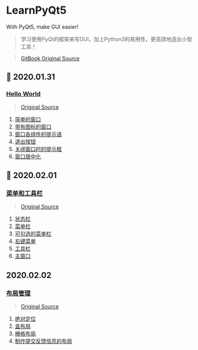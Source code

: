 # LearnPyQt5
With PyQt5, make GUI easier!
> 学习使用PyQt的框架来写GUI，加上Python3的易用性，更高效地造出小型工具！

> [GitBook Original Source](https://maicss.gitbooks.io/pyqt5/content/)  

## 📅 2020.01.31
### [Hello World](https://github.com/lz-wang/LearnPyQt5/tree/master/01-HelloWorld)
> [Original Source](https://maicss.gitbooks.io/pyqt5/content/hello_world.html)  
1. [简单的窗口](https://github.com/lz-wang/LearnPyQt5/blob/master/01-HelloWorld/eg1.py)
2. [带有图标的窗口](https://github.com/lz-wang/LearnPyQt5/blob/master/01-HelloWorld/eg2.py)
3. [窗口各组件的提示语](https://github.com/lz-wang/LearnPyQt5/blob/master/01-HelloWorld/eg3.py)
4. [退出按钮](https://github.com/lz-wang/LearnPyQt5/blob/master/01-HelloWorld/eg4.py)
5. [关闭窗口时的提示框](https://github.com/lz-wang/LearnPyQt5/blob/master/01-HelloWorld/eg5.py)
6. [窗口居中化](https://github.com/lz-wang/LearnPyQt5/blob/master/01-HelloWorld/eg6.py)

## 📅 2020.02.01
### [菜单和工具栏](https://github.com/lz-wang/LearnPyQt5/tree/master/02-MenuToolStatusBar)
> [Original Source]( https://maicss.gitbooks.io/pyqt5/content/菜单和工具栏.html)  
1. [状态栏](https://github.com/lz-wang/LearnPyQt5/blob/master/02-MenuToolStatusBar/eg1.py)
2. [菜单栏](https://github.com/lz-wang/LearnPyQt5/blob/master/02-MenuToolStatusBar/eg2.py)
3. [可勾选的菜单栏](https://github.com/lz-wang/LearnPyQt5/blob/master/02-MenuToolStatusBar/eg3.py)
4. [右键菜单](https://github.com/lz-wang/LearnPyQt5/blob/master/02-MenuToolStatusBar/eg4.py)
5. [工具栏](https://github.com/lz-wang/LearnPyQt5/blob/master/02-MenuToolStatusBar/eg5.py)
6. [主窗口](https://github.com/lz-wang/LearnPyQt5/blob/master/02-MenuToolStatusBar/eg6.py)

## 2020.02.02
### [布局管理](https://github.com/lz-wang/LearnPyQt5/tree/master/03-Layout)
> [Original Source]( https://maicss.gitbooks.io/pyqt5/content/布局管理.html)  
1. [绝对定位](https://github.com/lz-wang/LearnPyQt5/blob/master/03-Layout/eg1.py)
2. [盒布局](https://github.com/lz-wang/LearnPyQt5/blob/master/03-Layout/eg2.py)
3. [栅格布局](https://github.com/lz-wang/LearnPyQt5/blob/master/03-Layout/eg3.py)
4. [制作提交反馈信息的布局](https://github.com/lz-wang/LearnPyQt5/blob/master/03-Layout/eg4.py)
